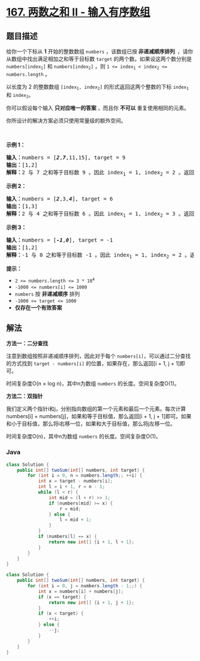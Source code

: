 # [167. 两数之和 II - 输入有序数组](https://leetcode.cn/problems/two-sum-ii-input-array-is-sorted)

## 题目描述

<p>给你一个下标从 <strong>1</strong> 开始的整数数组&nbsp;<code>numbers</code> ，该数组已按<strong><em> </em>非递减顺序排列&nbsp; </strong>，请你从数组中找出满足相加之和等于目标数&nbsp;<code>target</code> 的两个数。如果设这两个数分别是 <code>numbers[index<sub>1</sub>]</code> 和 <code>numbers[index<sub>2</sub>]</code> ，则 <code>1 &lt;= index<sub>1</sub> &lt; index<sub>2</sub> &lt;= numbers.length</code> 。</p>

<p>以长度为 2 的整数数组 <code>[index<sub>1</sub>, index<sub>2</sub>]</code> 的形式返回这两个整数的下标 <code>index<sub>1</sub></code><em> </em>和<em> </em><code>index<sub>2</sub></code>。</p>

<p>你可以假设每个输入 <strong>只对应唯一的答案</strong> ，而且你 <strong>不可以</strong> 重复使用相同的元素。</p>

<p>你所设计的解决方案必须只使用常量级的额外空间。</p>
&nbsp;

<p><strong>示例 1：</strong></p>

<pre>
<strong>输入：</strong>numbers = [<strong><em>2</em></strong>,<strong><em>7</em></strong>,11,15], target = 9
<strong>输出：</strong>[1,2]
<strong>解释：</strong>2 与 7 之和等于目标数 9 。因此 index<sub>1</sub> = 1, index<sub>2</sub> = 2 。返回 [1, 2] 。</pre>

<p><strong>示例 2：</strong></p>

<pre>
<strong>输入：</strong>numbers = [<strong><em>2</em></strong>,3,<strong><em>4</em></strong>], target = 6
<strong>输出：</strong>[1,3]
<strong>解释：</strong>2 与 4 之和等于目标数 6 。因此 index<sub>1</sub> = 1, index<sub>2</sub> = 3 。返回 [1, 3] 。</pre>

<p><strong>示例 3：</strong></p>

<pre>
<strong>输入：</strong>numbers = [<strong><em>-1</em></strong>,<strong><em>0</em></strong>], target = -1
<strong>输出：</strong>[1,2]
<strong>解释：</strong>-1 与 0 之和等于目标数 -1 。因此 index<sub>1</sub> = 1, index<sub>2</sub> = 2 。返回 [1, 2] 。
</pre>

<p><strong>提示：</strong></p>

<ul>
	<li><code>2 &lt;= numbers.length &lt;= 3 * 10<sup>4</sup></code></li>
	<li><code>-1000 &lt;= numbers[i] &lt;= 1000</code></li>
	<li><code>numbers</code> 按 <strong>非递减顺序</strong> 排列</li>
	<li><code>-1000 &lt;= target &lt;= 1000</code></li>
	<li><strong>仅存在一个有效答案</strong></li>
</ul>

## 解法

**方法一：二分查找**

注意到数组按照非递减顺序排列，因此对于每个 `numbers[i]`，可以通过二分查找的方式找到 `target - numbers[i]` 的位置，如果存在，那么返回[i + 1, j + 1]即可。

时间复杂度O(n × log n)，其中n为数组 `numbers` 的长度。空间复杂度O(1)。

**方法二：双指针**

我们定义两个指针i和j，分别指向数组的第一个元素和最后一个元素。每次计算numbers[i] + numbers[j]，如果和等于目标值，那么返回[i + 1, j + 1]即可。如果和小于目标值，那么将i右移一位，如果和大于目标值，那么将j左移一位。

时间复杂度O(n)，其中n为数组 `numbers` 的长度。空间复杂度O(1)。

### **Java**

```java
class Solution {
    public int[] twoSum(int[] numbers, int target) {
        for (int i = 0, n = numbers.length;; ++i) {
            int x = target - numbers[i];
            int l = i + 1, r = n - 1;
            while (l < r) {
                int mid = (l + r) >> 1;
                if (numbers[mid] >= x) {
                    r = mid;
                } else {
                    l = mid + 1;
                }
            }
            if (numbers[l] == x) {
                return new int[] {i + 1, l + 1};
            }
        }
    }
}
```

```java
class Solution {
    public int[] twoSum(int[] numbers, int target) {
        for (int i = 0, j = numbers.length - 1;;) {
            int x = numbers[i] + numbers[j];
            if (x == target) {
                return new int[] {i + 1, j + 1};
            }
            if (x < target) {
                ++i;
            } else {
                --j;
            }
        }
    }
}
```
